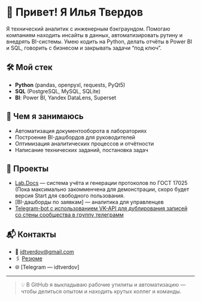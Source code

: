 # 👋 Привет! Я Илья Твердов

Я технический аналитик с инженерным бэкграундом. Помогаю компаниям находить инсайты в данных, автоматизировать рутину и внедрять BI-системы. Умею кодить на Python, делать отчёты в Power BI и SQL, говорить с бизнесом и закрывать задачи “под ключ”.

## 🛠 Мой стек
- **Python** (pandas, openpyxl, requests, PyQt5)
- **SQL** (PostgreSQL, MySQL, SQLite)
- **BI**: Power BI, Yandex DataLens, Superset

## 📌 Чем я занимаюсь
- Автоматизация документооборота в лабораториях
- Построение BI-дашбордов для руководителей
- Оптимизация аналитических процессов и отчётности
- Написание технических заданий, постановка задач

## 🧩 Проекты
- [Lab.Docs](https://github.com/IDTverdov/demo) — система учёта и генерации протоколов по ГОСТ 17025 (Пока максимально закомменчена для демонстрации, скоро будет версия Start для свободного пользования.
- [BI-дашборды по заявкам] — аналитика для управленцев
- [Telegram-bot с использованием VK-API для дублирования записей со стены сообщества в группу телеграмм](https://github.com/IDTverdov/telegram_bot_1)

## 📬 Контакты
- 📧 idtverdov@gmail.com
- 🖇 [Резюме](https://docs.google.com/document/d/12SXlNVvJqrtI4TpHtsUuPt0r_Ik4AX9ato7ijMPg7YI/)  
- 🌐 [Telegram — idtverdov]

---

> 💡 В GitHub я выкладываю рабочие утилиты и автоматизацию — чтобы делиться опытом и находить крутых коллег и команды.

